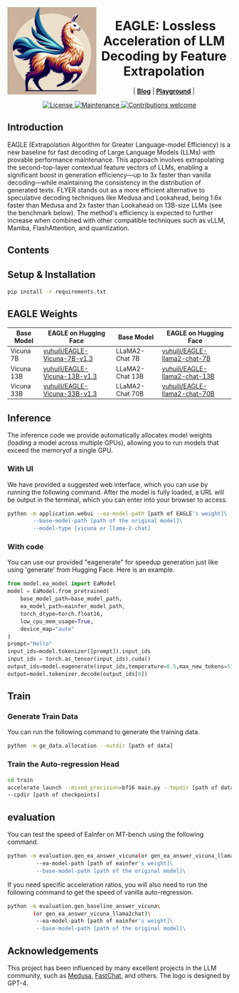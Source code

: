 <img src="figs/logo.png" alt="EAGLE" width="200" align="left"><div align="center"><h1>&nbsp;EAGLE: Lossless Acceleration of LLM Decoding by Feature Extrapolation</h1></div>

<p align="center">
| <a href="https://sites.google.com/view/
medusa-llm"><b>Blog</b></a> | <a href="https://sites.google.com/view/
medusa-llm"><b>Playground</b></a> |
</p>


<p align="center">
  <a href="https://opensource.org/licenses/Apache-2.0">
    <img src="https://img.shields.io/badge/License-Apache_2.0-blue.svg" alt="License">
  </a>
  <a href="https://github.com/SafeAILab/EAGLE/issues">
    <img src="https://img.shields.io/badge/Maintained%3F-yes-green.svg" alt="Maintenance">
  </a>
  <a href="https://github.com/SafeAILab/EAGLE/pulls">
    <img src="https://img.shields.io/badge/Contributions-welcome-brightgreen.svg?style=flat" alt="Contributions welcome">
  </a>
</p>


## Introduction

EAGLE (Extrapolation Algorithm for Greater Language-model Efficiency) is a new baseline for fast decoding of Large Language Models (LLMs) with provable performance maintenance. This approach involves extrapolating the second-top-layer contextual feature vectors of LLMs, enabling a significant boost in generation efficiency—up to 3x faster than vanilla decoding—while maintaining the consistency in the distribution of generated texts. FLYER stands out as a more efficient alternative to speculative decoding techniques like Medusa and Lookahead, being 1.6x faster than Medusa and 2x faster than Lookahead on 13B-size LLMs (see the benchmark below). The method's efficiency is expected to further increase when combined with other compatible techniques such as vLLM, Mamba, FlashAttention, and quantization.

## Contents

## Setup & Installation

```bash
pip install -r requirements.txt
```

## EAGLE Weights

| Base Model  | EAGLE on Hugging Face  | Base Model  | EAGLE on Hugging Face  |
|------|------|------|------|
| Vicuna 7B | [yuhuili/EAGLE-Vicuna-7B-v1.3](https://huggingface.co/yuhuili/EAGLE-Vicuna-7B-v1.3) | LLaMA2-Chat 7B | [yuhuili/EAGLE-llama2-chat-7B](https://huggingface.co/yuhuili/EAGLE-llama2-chat-7B) |
| Vicuna 13B | [yuhuili/EAGLE-Vicuna-13B-v1.3](https://huggingface.co/yuhuili/EAGLE-Vicuna-13B-v1.3) | LLaMA2-Chat 13B | [yuhuili/EAGLE-llama2-chat-13B](https://huggingface.co/yuhuili/EAGLE-llama2-chat-13B) |
| Vicuna 33B | [yuhuili/EAGLE-Vicuna-33B-v1.3](https://huggingface.co/yuhuili/EAGLE-Vicuna-33B-v1.3)| LLaMA2-Chat 70B| [yuhuili/EAGLE-llama2-chat-70B](https://huggingface.co/yuhuili/EAGLE-llama2-chat-70B)|

## Inference
The inference code we provide automatically allocates model weights (loading a model across multiple GPUs), allowing you to run models that exceed the memoryof a single GPU.

### With UI
We have provided a suggested web interface, which you can use by running the following command. After the model is fully loaded, a URL will be output in the terminal, which you can enter into your browser to access.
```bash
python -m application.webui --ea-model-path [path of EAGLE's weight]\ 
		--base-model-path [path of the original model]\
		--model-type [vicuna or llama-2-chat]
```
### With code
You can use our provided "eagenerate" for speedup generation just like using 'generate' from Hugging Face. Here is an example.
```python
from model.ea_model import EaModel
model = EaModel.from_pretrained(  
    base_model_path=base_model_path,  
    ea_model_path=eainfer_model_path,  
    torch_dtype=torch.float16,  
    low_cpu_mem_usage=True,  
    device_map="auto"  
)
prompt="Hello"
input_ids=model.tokenizer([prompt]).input_ids
input_ids = torch.as_tensor(input_ids).cuda()
output_ids=model.eagenerate(input_ids,temperature=0.5,max_new_tokens=512)
output=model.tokenizer.decode(output_ids[0])
```
## Train

### Generate Train Data
You can run the following command to generate the training data.
```bash
python -m ge_data.allocation --outdir [path of data]
```
### Train the Auto-regression Head
```bash
cd train
accelerate launch --mixed_precision=bf16 main.py --tmpdir [path of data]\
--cpdir [path of checkpoints]
```
## evaluation
You can test the speed of EaInfer on MT-bench using the following command.
```bash
python -m evaluation.gen_ea_answer_vicuna(or gen_ea_answer_vicuna_llama2chat)\
		 --ea-model-path [path of eainfer's weight]\ 
		 --base-model-path [path of the original model]\
```
If you need specific acceleration ratios, you will also need to run the following command to get the speed of vanilla auto-regression.
```bash
python -m evaluation.gen_baseline_answer_vicuna\
		(or gen_ea_answer_vicuna_llama2chat)\
		 --ea-model-path [path of eainfer's weight]\ 
		 --base-model-path [path of the original model]\
```

## Acknowledgements

This project has been influenced by many excellent projects in the LLM community, such as [Medusa](https://github.com/FasterDecoding/Medusa), [FastChat](https://github.com/lm-sys/FastChat), and others. The logo is designed by GPT-4.
